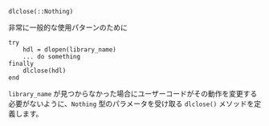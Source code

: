 ```
dlclose(::Nothing)
```

非常に一般的な使用パターンのために

```
try
    hdl = dlopen(library_name)
    ... do something
finally
    dlclose(hdl)
end
```

`library_name` が見つからなかった場合にユーザーコードがその動作を変更する必要がないように、`Nothing` 型のパラメータを受け取る `dlclose()` メソッドを定義します。
